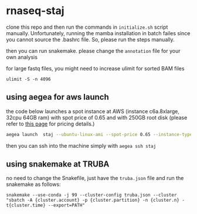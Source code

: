 # rnaseq-staj

clone this repo and then run the commands in `initialize.sh` script manually. Unfortunately, running the mamba installation in batch failes since you cannot source the .bashrc file. So, please run the steps manually.

then you can run snakemake. please change the `annotation` file for your own analysis

for large fastq files, you might need to increase ulimit for sorted BAM files

```
ulimit -S -n 4096
```

## using aegea for aws launch

the code below launches a spot instance at AWS (instance c6a.8xlarge, 32cpu 64GB ram) with spot price of 0.65 and with 250GB root disk (please refer to [this page](https://instances.vantage.sh/) for pricing details.)

```bash
aegea launch  staj --ubuntu-linux-ami --spot-price 0.65 --instance-type c6a.8xlarge --storage /=250GB
```

then you can ssh into the machine simply with `aegea ssh staj`

## using snakemake at TRUBA

no need to change the Snakefile, just have the `truba.json` file and run the snakemake as follows:
```
snakemake --use-conda -j 99 --cluster-config truba.json --cluster "sbatch -A {cluster.account} -p {cluster.partition} -n {cluster.n} -t{cluster.time} --export=PATH"
```
